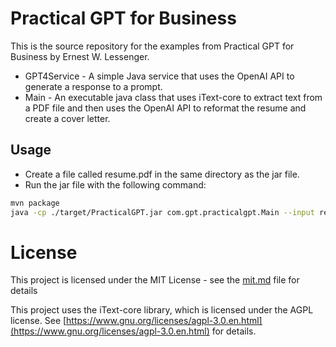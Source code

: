 # Practical GPT for Business

This is the source repository for the examples from Practical GPT for Business by Ernest W. Lessenger.

- GPT4Service - A simple Java service that uses the OpenAI API to generate a response to a prompt.
- Main - An executable java class that uses iText-core to extract text from a PDF file and then uses the OpenAI API to reformat the resume and create a cover letter.

## Usage

- Create a file called resume.pdf in the same directory as the jar file.
- Run the jar file with the following command:

```bash
mvn package
java -cp ./target/PracticalGPT.jar com.gpt.practicalgpt.Main --input resume.pdf --output ./ --apikey <your api key>
```

# License

This project is licensed under the MIT License - see the [mit.md](mit.md) file for details

This project uses the iText-core library, which is licensed under the AGPL license. See [https://www.gnu.org/licenses/agpl-3.0.en.html](https://www.gnu.org/licenses/agpl-3.0.en.html) for details.